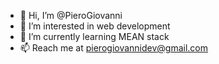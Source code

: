 - 👋 Hi, I’m @PieroGiovanni
- 👀 I’m interested in web development
- 🌱 I’m currently learning MEAN stack
- 📫 Reach me at pierogiovannidev@gmail.com

<!---
PieroGiovanni/PieroGiovanni is a ✨ special ✨ repository because its `README.md` (this file) appears on your GitHub profile.
You can click the Preview link to take a look at your changes.
--->
